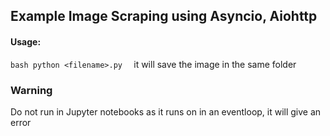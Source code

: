## Example Image Scraping using Asyncio, Aiohttp
#### Usage:
`bash
python <filename>.py 
`
it will save the image in the same folder
### Warning 
Do not run in Jupyter notebooks as it runs on in an eventloop, it will give an error
